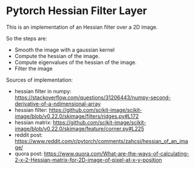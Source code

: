 # Pytorch Hessian Filter Layer

This is an implementation of an Hessian filter over a 2D image.

So the steps are:
- Smooth the image with a gaussian kernel
- Compute the hessian of the image.
- Compute eigenvalues of the hessian of the image.
- Filter the image

Sources of implementation:
- hessian filter in numpy: https://stackoverflow.com/questions/31206443/numpy-second-derivative-of-a-ndimensional-array
- hessian filter: https://github.com/scikit-image/scikit-image/blob/v0.22.0/skimage/filters/ridges.py#L172
- hessian matrix: https://github.com/scikit-image/scikit-image/blob/v0.22.0/skimage/feature/corner.py#L225
- reddit post: https://www.reddit.com/r/pytorch/comments/zahcsi/hessian_of_an_image/
- quora post: https://www.quora.com/What-are-the-ways-of-calculating-2-x-2-Hessian-matrix-for-2D-image-of-pixel-at-x-y-position
